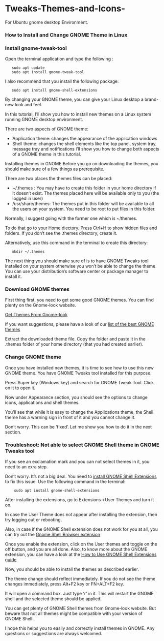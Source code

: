# Tweaks-Themes-and-Icons-

For Ubuntu gnome desktop Environment.

### How to Install and Change GNOME Theme in Linux


### Install gnome-tweak-tool
Open the terminal application and type the following :

       sudo apt update
       sudo apt install gnome-tweak-tool

I also recommend that you install the following package:

       sudo apt install gnome-shell-extensions
       
By changing your GNOME theme, you can give your Linux desktop a brand-new look and feel.

In this tutorial, I’ll show you how to install new themes on a Linux system running GNOME desktop environment.

There are two aspects of GNOME theme:

* Application theme: changes the appearance of the application windows
* Shell theme: changes the shell elements like the top panel, system tray, message tray and notifications
I’ll show you how to change both aspects of a GNOME theme in this tutorial.

Installing themes in GNOME
Before you go on downloading the themes, you should make sure of a few things as prerequisite.

There are two places the themes files can be placed:

* ~/.themes : You may have to create this folder in your home directory if it doesn’t exist. The themes placed here will be available only to you (the logged in user)
* /usr/share/themes: The themes put in this folder will be available to all the users on your system. You need to be root to put files in this folder.

Normally, I suggest going with the former one which is ~/themes.

To do that go to your Home diectory. Press Ctrl+H to show hidden files and folders. If you don’t see the .themes directory, create it.

Alternatively, use this command in the terminal to create this directory:

       mkdir ~/.themes

The next thing you should make sure of is to have GNOME Tweaks tool installed on your system otherwise you won’t be able to change the theme. You can use your distribution’s software center or package manager to install it.

### Download GNOME themes
First thing first, you need to get some good GNOME themes. You can find plenty on the Gnome-look website.

[Get Themes From Gnome-look](https://www.gnome-look.org/)

If you want suggestions, please have a look of our [list of the best GNOME themes](https://itsfoss.com/best-gtk-themes/)

Extract the downloaded theme file. Copy the folder and paste it in the .themes folder of your home directory (that you had created earlier).

### Change GNOME theme
Once you have installed new themes, it is time to see how to use this new GNOME theme. You have GNOME Tweaks tool installed for this purpose.

Press Super key (Windows key) and search for GNOME Tweak Tool. Click on it to open it.

Now under Appearance section, you should see the options to change icons, applications and shell themes.

You’ll see that while it is easy to change the Applications theme, the Shell theme has a warning sign in front of it and you cannot change it.

Don’t worry. This can be ‘fixed’. Let me show you how to do it in the next section.

### Troubleshoot: Not able to select GNOME Shell theme in GNOME Tweaks tool

If you see an exclamation mark and you can not select themes in it, you need to an exra step.

Don’t worry. It’s not a big deal. You need to [install GNOME Shell Extensions](https://itsfoss.com/gnome-shell-extensions/) to fix this issue. Use the following command in the terminal:

        sudo apt install gnome-shell-extensions

After installing the extensions, go to Extensions->User Themes and turn it on.

In case the User Theme does not appear after installing the extension, then try logging out or rebooting.

Also, in case if the GNOME Shell extension does not work for you at all, you can try out the [Gnome Shell Browser extension](https://extensions.gnome.org/)

Once you enable the extension, click on the User themes and toggle on the off button, and you are all done. Also, to know more about the GNOME extension, you can have a look at the [How to Use GNOME Shell Extensions guide](https://itsfoss.com/gnome-shell-extensions/)

Now, you should be able to install the themes as described earlier.

The theme change should reflect immediately. If you do not see the theme changes immediately, press Alt+F2 key or FN+ALT+F2 key.

It will open a command box. Just type ‘r’ in it. This will restart the GNOME shell and the selected theme should be applied.

You can get plenty of GNOME Shell themes from Gnome-look website. But beware that not all themes might be compatible with your version of GNOME Shell.

I hope this helps you to easily and correctly install themes in GNOME. Any questions or suggestions are always welcomed.
